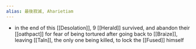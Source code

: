 ```yaml
---
alias: 最後寂滅, Aharietiam
---
```

- in the end of this [[Desolation]], 9 [[Herald]] survived, and abandon their [[oathpact]] for fear of being tortured after going back to [[Braize]], leaving [[Taln]], the only one being killed, to lock the [[Fused]] himself